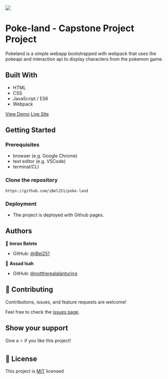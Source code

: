 ![](https://img.shields.io/badge/Microverse-blueviolet)

# Poke-land - Capstone Project Project

Pokeland is a simple webapp bootstrapped with webpack that uses the pokeapi and interaction api to display characters from the pokemon game.

## Built With

- HTML
- CSS
- JavaScript / ES6
- Webpack

<a href="https://www.youtube.com/watch?v=Ms3ZAqeil4A">View Demo</a>
<a href="https://ibel251.github.io/poke-land/">Live Site</a>
## Getting Started

### Prerequisites

- browser (e.g. Google Chrome)
- text editor (e.g. VSCode)
- terminal/CLI

### Clone the repository

```
https://github.com/iBel251/poke-land
```

### Deployment

- The project is deployed with Github pages.
## Authors

👤 **Imran Belete**

- GitHub: [@iBel251](https://github.com/iBel251)

👤 **Assad Isah**

- GitHub: [@nottherealalanturing](https://github.com/nottherealalanturing)

## 🤝 Contributing

Contributions, issues, and feature requests are welcome!

Feel free to check the [issues page](../../issues/).

## Show your support

Give a ⭐️ if you like this project!

## 📝 License

This project is [MIT](./MIT.md) licensed

